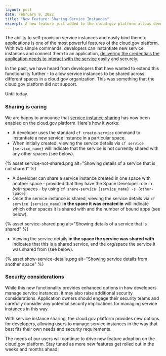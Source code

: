 ```yaml
---
layout: post
date: February 9, 2022
title: "New Feature: Sharing Service Instances"
excerpt: A new feature just added to the cloud.gov platform allows developers to share service instances.
---
```


The ability to self-provision service instances and easily bind them to applications is one of the most powerful features of the cloud.gov platform. With two simple commands, developers can instantiate new service instances and connect them to an application, [delivering the credentials the application needs to interact with the service](https://docs.cloudfoundry.org/devguide/services/application-binding.html) easily and securely. 

In the past, we have heard from developers that have wanted to extend this functionality further - to allow service instances to be shared across different spaces in a cloud.gov organization. This was something that the cloud.gov platform did not support. 

Until today.

### Sharing is caring

We are happy to announce that [service instance sharing](https://docs.cloudfoundry.org/devguide/services/sharing-instances.html#sharing) has now been enabled on the cloud.gov platform. Here's how it works:

* A developer uses the standard `cf create-service` command to instantiate a new service instance in a particular space.
* When initially created, viewing the service details via `cf service {service_name}` will indicate that the service is not currently shared with any other spaces (see below).

{% asset service-not-shared.png alt="Showing details of a service that is not shared" %}

* A developer can share a service instance created in one space with another space - provided that they have the Space Developer role in _both_ spaces - by using `cf share-service {service_name} -s {other-space}`
* Once the service instance is shared, viewing the service details via `cf service {service_name}` **in the space it was created in** will indicate which other spaces it is shared with and the number of bound apps  (see below).

{% asset service-shared.png alt="Showing details of a service that is shared" %}

* Viewing the service details **in the space the service was shared with** indicates that this is a shared service, and the org/space the service it was shared from  (see below).

{% asset show-service-details.png alt="Showing service details from another space" %}

### Security considerations

While this new functionality provides enhanced options in how developers manage service instances, it may also raise additional security considerations. Application owners should engage their security teams and carefully consider any potential security implications for managing service instances in this way.

With service instance sharing, the cloud.gov platform provides new options for developers, allowing users to manage service instances in the way that best fits their own needs and security requirements.

The needs of our users will continue to drive new feature adoption on the cloud.gov platform. Stay tuned as more new features get rolled out in the weeks and months ahead! 